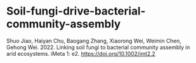 # Soil-fungi-drive-bacterial-community-assembly

Shuo Jiao, Haiyan Chu, Baogang Zhang, Xiaorong Wei, Weimin Chen, Gehong Wei. 2022. Linking soil fungi to bacterial community assembly in arid ecosystems. iMeta 1: e2. https://doi.org/10.1002/imt2.2
